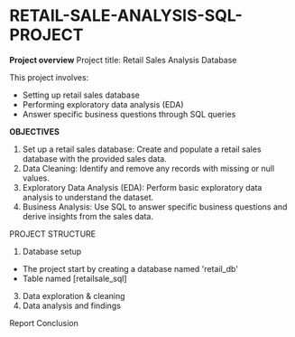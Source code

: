 # RETAIL-SALE-ANALYSIS-SQL-PROJECT
**Project overview**
Project title: Retail Sales Analysis
Database

This project involves:
- Setting up retail sales database
- Performing exploratory data analysis (EDA)
- Answer specific business questions through SQL queries

**OBJECTIVES**
1. Set up a retail sales database: Create and populate a retail sales database with the provided sales data.
2. Data Cleaning: Identify and remove any records with missing or null values.
3. Exploratory Data Analysis (EDA): Perform basic exploratory data analysis to understand the dataset.
4. Business Analysis: Use SQL to answer specific business questions and derive insights from the sales data.

PROJECT STRUCTURE
1. Database setup
- The project start by creating a database named 'retail_db'
- Table named [retailsale_sql]
3. Data exploration & cleaning
4. Data analysis and findings

Report
Conclusion
